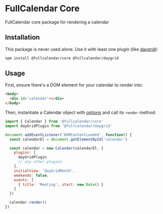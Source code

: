 
# FullCalendar Core

FullCalendar core package for rendering a calendar

## Installation

This package is never used alone. Use it with least one plugin (like [daygrid](https://fullcalendar.io/docs/month-view)):

```sh
npm install @fullcalendar/core @fullcalendar/daygrid
```

## Usage

First, ensure there's a DOM element for your calendar to render into:

```html
<body>
  <div id='calendar'></div>
</body>
```

Then, instantiate a Calendar object with [options](https://fullcalendar.io/docs#toc) and call its `render` method:

```js
import { Calendar } from '@fullcalendar/core'
import dayGridPlugin from '@fullcalendar/daygrid'

document.addEventListener('DOMContentLoaded', function() {
  const calendarEl = document.getElementById('calendar')

  const calendar = new Calendar(calendarEl, {
    plugins: [
      dayGridPlugin
      // any other plugins
    ],
    initialView: 'dayGridMonth',
    weekends: false,
    events: [
      { title: 'Meeting', start: new Date() }
    ]
  })

  calendar.render()
})
```
